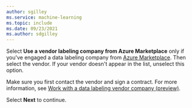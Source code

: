 ```yaml
---
author: sgilley
ms.service: machine-learning
ms.topic: include
ms.date: 09/23/2021
ms.author: sdgilley
---
```


Select **Use a vendor labeling company from Azure Marketplace** only if you've engaged a data labeling company from [Azure Marketplace](https://azuremarketplace.microsoft.com/marketplace/consulting-services?page=1&search=AzureMLVend). Then select the vendor.  If your vendor doesn't appear in the list, unselect this option.

Make sure you first contact the vendor and sign a contract.  For more information, see [Work with a data labeling vendor company (preview)](../articles/machine-learning/how-to-outsource-data-labeling.md).

Select **Next** to continue.